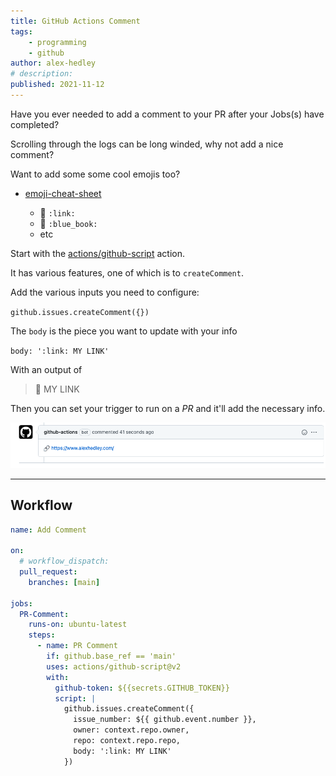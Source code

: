 ```yaml
---
title: GitHub Actions Comment
tags:
    - programming
    - github
author: alex-hedley
# description: 
published: 2021-11-12
---
```


Have you ever needed to add a comment to your PR after your Jobs(s) have completed?

Scrolling through the logs can be long winded, why not add a nice comment?

Want to add some some cool emojis too?

- [emoji-cheat-sheet](https://github.com/ikatyang/emoji-cheat-sheet/blob/master/README.md)

  - 🔗 `:link:`
  - 📘 `:blue_book:`
  - etc

Start with the [actions/github-script](https://github.com/actions/github-script) action.

It has various features, one of which is to `createComment`.

Add the various inputs you need to configure:

`github.issues.createComment({})`

The `body` is the piece you want to update with your info

`body: ':link: MY LINK'`

With an output of

> 🔗 MY LINK

Then you can set your trigger to run on a *PR* and it'll add the necessary info.

![Actions Comment](images/gh/github-actions-comment.png "Actions Comment")

---

## Workflow

```yml
name: Add Comment

on:
  # workflow_dispatch:
  pull_request:
    branches: [main]

jobs:
  PR-Comment:
    runs-on: ubuntu-latest
    steps:
      - name: PR Comment
        if: github.base_ref == 'main'
        uses: actions/github-script@v2
        with:
          github-token: ${{secrets.GITHUB_TOKEN}}
          script: |
            github.issues.createComment({
              issue_number: ${{ github.event.number }},
              owner: context.repo.owner,
              repo: context.repo.repo,
              body: ':link: MY LINK'
            })
```

